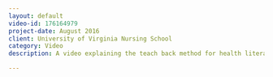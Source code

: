```yaml
---
layout: default
video-id: 176164979
project-date: August 2016
client: University of Virginia Nursing School
category: Video
description: A video explaining the teach back method for health literacy. 

---
```

